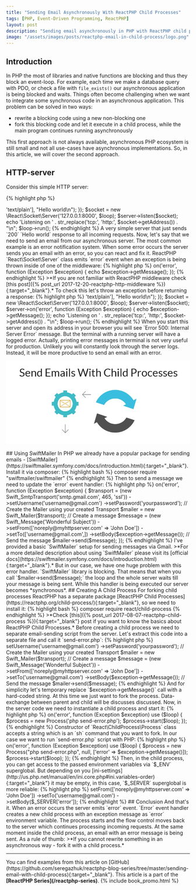 ```yaml
---
title: "Sending Email Asynchronously With ReactPHP Child Processes"
tags: [PHP, Event-Driven Programming, ReactPHP]
layout: post
description: "Sending email asynchronously in PHP with ReactPHP child processes"
image: "/assets/images/posts/reactphp-email-in-child-process/logo.png"
---
```


## Introduction

In PHP the most of libraries and native functions are blocking and thus they block an event-loop. For example, each time we make a database query with PDO, or check a file with `file_exists()` our asynchronous application is being blocked and waits. Things often become challenging when we want to integrate some synchronous code in an asynchronous application. This problem can be solved in two ways:

- rewrite a blocking code using a new non-blocking one
- fork this blocking code and let it execute in a child process, while the main program continues running asynchronously

This first approach is not always available, asynchronous PHP ecosystem is still small and not all use-cases have asynchronous implementations. So, in this article, we will cover the second approach. 

## HTTP-server

Consider this simple HTTP server:

{% highlight php %}
<?php

use React\Http\Server;
use React\Http\Response;
use React\EventLoop\Factory;
use Psr\Http\Message\ServerRequestInterface;

$loop = Factory::create();

$server = new Server(function (ServerRequestInterface $request) {
    return new Response(200, ['Content-Type' => 'text/plain'],  "Hello world\n");
});

$socket = new \React\Socket\Server('127.0.0.1:8000', $loop);
$server->listen($socket);

echo 'Listening on ' . str_replace('tcp:', 'http:', $socket->getAddress()) . "\n";

$loop->run();
{% endhighlight %}

A very simple server that just sends `200` `Hello world` response to all incoming requests.

Now, let's say that we need to send an email from our asynchronous server. The most common example is an error notification system. When some error occurs the server sends you an email with an error, so you can react and fix it. ReactPHP `React\Socket\Server` class emits `error` event when an exception is being thrown inside of one of the middleware:

{% highlight php %}
<?php

// ...

$server->on('error', function (Exception $exception) {
    echo $exception->getMessage();
});
{% endhighlight %}

>*If you are not familiar with ReactPHP middleware check [this post]({% post_url 2017-12-20-reactphp-http-middleware %}){:target="_blank"}.*

To check this let's throw an exception before returning a response:

{% highlight php %}
<?php

$loop = Factory::create();

$server = new Server(function (ServerRequestInterface $request) {
    throw new Exception('Error');
    return new Response(200, ['Content-Type' => 'text/plain'],  "Hello world\n");
});

$socket = new \React\Socket\Server('127.0.0.1:8000', $loop);
$server->listen($socket);
$server->on('error', function (Exception $exception) {
    echo $exception->getMessage();
});

echo 'Listening on ' . str_replace('tcp:', 'http:', $socket->getAddress()) . "\n";

$loop->run();
{% endhighlight %}

When you start this server and open its address in your browser you will see `Error 500: Internal Server Error` message. But the terminal with a running server will have a logged error. Actually, printing error messages in terminal is not very useful for production. Unlikely you will constantly look through the server logs. Instead, it will be more productive to send an email with an error.

<p class="text-center image">
    <img itermprop="image" src="/assets/images/posts/reactphp-email-in-child-process/logo.png" alt="files" class="">
</p>

## Using SwiftMailer

In PHP we already have a popular package for sending emails - [SwiftMailer](https://swiftmailer.symfony.com/docs/introduction.html){:target="_blank"}. Install it via composer:

{% highlight bash %}
composer require "swiftmailer/swiftmailer"
{% endhighlight %}

Then to send a message we need to update the `error` event handler:

{% highlight php %}
<?php

$server->on('error', function (Exception $exception) {
    $transport = (new Swift_SmtpTransport('smtp.gmail.com', 465, 'ssl'))
        ->setUsername('username@gmail.com')
        ->setPassword('yourpassword');

    // Create the Mailer using your created Transport
    $mailer = new Swift_Mailer($transport);

    // Create a message
    $message = (new Swift_Message('Wonderful Subject'))
        ->setFrom(['noreply@myhttpserver.com' => 'John Doe'])
        ->setTo(['username@gmail.com',])
        ->setBody($exception->getMessage());

    // Send the message
    $mailer->send($message);
});
{% endhighlight %}

I've provided a basic `SwiftMailer` setup for sending messages via Gmail. 

>*For a more detailed description about using `SwiftMailer` please visit its [official docs](https://swiftmailer.symfony.com/docs/introduction.html){:target="_blank"}.*

But in our case, we have one huge problem with this error handler. `SwiftMailer` library is blocking. That means that when you call `$mailer->send($message);` the loop and the whole server waits till your message is being sent. While this handler is being executed our server becomes *synchronous*.

## Creating A Child Process

For forking child processes ReactPHP has a separate package [ReactPHP Child Processes](https://reactphp.org/child-process/){:target="_blank"}, so we need to install it:

{% highlight bash %}
composer require react/child-process
{% endhighlight %}

>*Check [this]({% post_url 2017-08-07-reactphp-child-process %}){:target="_blank"} post if you want to know the basics about ReactPHP Child Processes.*

Before creating a child process we need to separate email-sending script from the server. Let's extract this code into a separate file and call it `send-error.php`:

{% highlight php %}
<?php

require '../vendor/autoload.php';

$transport = (new Swift_SmtpTransport('smtp.gmail.com', 465, 'ssl'))
    ->setUsername('username@gmail.com')
    ->setPassword('yourpassword');

// Create the Mailer using your created Transport
$mailer = new Swift_Mailer($transport);

// Create a message
$message = (new Swift_Message('Wonderful Subject'))
    ->setFrom(['noreply@myhttpserver.com' => 'John Doe'])
    ->setTo('username@gmail.com')
    ->setBody($exception->getMessage());

// Send the message
$mailer->send($message);
{% endhighlight %}

And for simplicity let's temporary replace `$exception->getMessage()` call with a hard-coded string. At this time we just want to fork the process. Data-exchange between parent and child will be discusses discussed. 

Now, in the server code we need to instantiate a child process and start it:

{% highlight php %}
<?php

$server->on('error', function (Exception $exception) use ($loop) {
    $process = new Process('php send-error.php');
    $process->start($loop);
});
{% endhighlight %}

Constructor of `React\ChildProcess\Process` class accepts a string which is an `sh` command that you want to fork. In our case we want to run `send-error.php` script with PHP:

{% highlight php %}
<?php

$process = new Process('php send-error.php'); 
{% endhighlight %}    

Then, to start the process we call method `start()` and pass an event loop.

Now, each time when an error occurs our server will start a child process with `php send-error.php` command and nothing will block the loop. That allows the server to continue processing incoming requests without waiting for email message to be sent. 

## Passing Data Between Parent And Child

The last thing we need to do is to pass the error message inside the child process. It can be achieved with environment variables. When creating a new child process via `new Process('some-command')` we can provide additional parameters to the constructor. Here is the constructor of `React\ChildProcess\Process` class:

{% highlight php %}
<?php

namespace React\ChildProcess;

class Process extends EventEmitter 
{
   /**
    * Constructor.
    *
    * @param string $cmd     Command line to run
    * @param string $cwd     Current working directory or null to inherit
    * @param array  $env     Environment variables or null to inherit
    * @param array  $options Options for proc_open()
    * @throws RuntimeException When proc_open() is not installed
    */
    public function __construct($cmd, $cwd = null, array $env = null, array $options = array())
    {
        // ...
    }
}
{% endhighlight %}

We are interested in the third parameter `$env`. By default, the child process inherits environment variables from its parent, but this behavior may be changed. We can provide a custom array with our own environment variables and pass an exception message as an `error` environment variable:

{% highlight php %}
<?php

$server->on('error', function (Exception $exception) use ($loop) {
    $process = new Process("php send-error.php", null, ['error' => $exception->getMessage()]);
    $process->start($loop);
});
{% endhighlight %}

Then, in the child process, you can get access to the passed environment variables via `$_ENV` superglobal. But depending on you [ini-settings](http://us.php.net/manual/en/ini.core.php#ini.variables-order){:target="_blank"} it may be empty, in this case, `$_SERVER` superglobal is more reliable:

{% highlight php %}
<?php

// send-error.php

// ...

$message = (new Swift_Message('Error in MyHTTPServer'))
    ->setFrom(['noreply@myhttpserver.com' => 'John Doe'])
    ->setTo('username@gmail.com')
    ->setBody($_SERVER['error']);
{% endhighlight %}

## Conclusion

And that's it. When an error occurs the server emits `error` event. `Error` event handler creates a new child process with an exception message as `error` environment variable. The process starts and the flow control moves back to the server which continues processing incoming requests. At the same moment inside the child process, an email with an error message is being sent. 
As a rule of thumb:
>*If you cannot rewrite something in an asynchronous way - fork it with a child process.*

<hr>

You can find examples from this article on [GitHub](https://github.com/seregazhuk/reactphp-blog-series/tree/master/sending-email-with-child-process){:target="_blank"}.

This article is a part of the <strong>[ReactPHP Series](/reactphp-series)</strong>.

{% include book_promo.html %}
